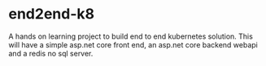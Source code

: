 # end2end-k8
A hands on learning project to build end to end kubernetes solution. This will have a simple asp.net core front end, an asp.net core backend webapi and a redis no sql server.
